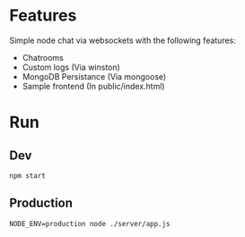 # Features
 Simple node chat via websockets with the following features:
 -	Chatrooms
 -	Custom logs (Via winston)
 -	MongoDB Persistance (Via mongoose)
 - Sample frontend (In public/index.html)

# Run
## Dev
```
npm start
```
## Production
```
NODE_ENV=production node ./server/app.js
```
